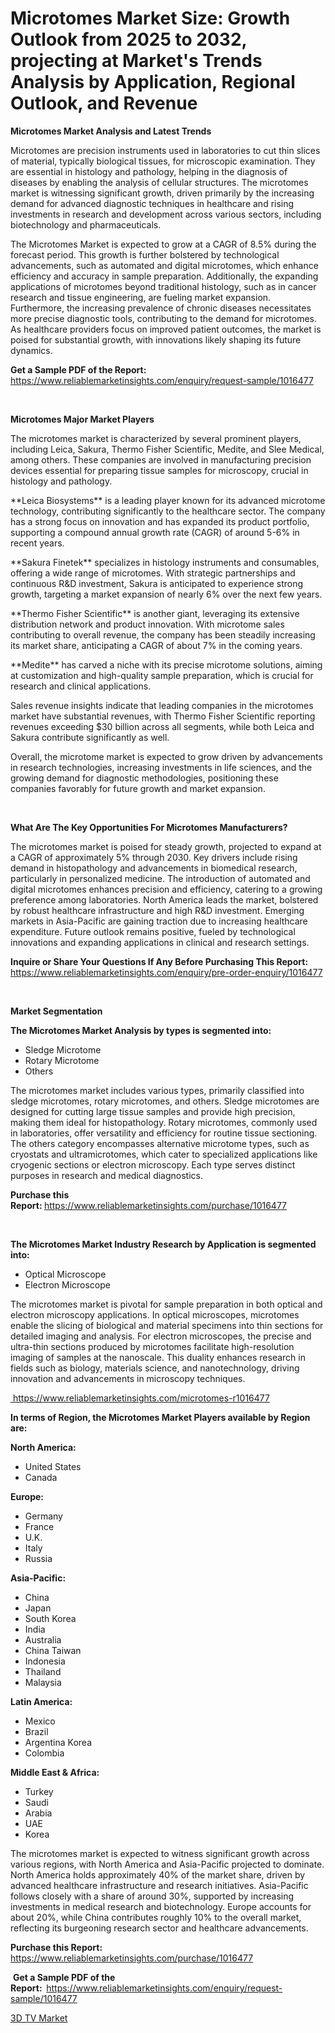 <p><h1>Microtomes Market Size: Growth Outlook from 2025 to 2032, projecting at Market's Trends Analysis by Application, Regional Outlook, and Revenue</h1></p><p><strong>Microtomes Market Analysis and Latest Trends</strong></p>
<p><p>Microtomes are precision instruments used in laboratories to cut thin slices of material, typically biological tissues, for microscopic examination. They are essential in histology and pathology, helping in the diagnosis of diseases by enabling the analysis of cellular structures. The microtomes market is witnessing significant growth, driven primarily by the increasing demand for advanced diagnostic techniques in healthcare and rising investments in research and development across various sectors, including biotechnology and pharmaceuticals.</p><p>The Microtomes Market is expected to grow at a CAGR of 8.5% during the forecast period. This growth is further bolstered by technological advancements, such as automated and digital microtomes, which enhance efficiency and accuracy in sample preparation. Additionally, the expanding applications of microtomes beyond traditional histology, such as in cancer research and tissue engineering, are fueling market expansion. Furthermore, the increasing prevalence of chronic diseases necessitates more precise diagnostic tools, contributing to the demand for microtomes. As healthcare providers focus on improved patient outcomes, the market is poised for substantial growth, with innovations likely shaping its future dynamics.</p></p>
<p><strong>Get a Sample PDF of the Report:&nbsp;</strong> <a href="https://www.reliablemarketinsights.com/enquiry/request-sample/1016477?utm_campaign=2624&utm_medium=2&utm_source=Github&utm_content=ia&utm_term=21022025&utm_id=microtomes">https://www.reliablemarketinsights.com/enquiry/request-sample/1016477</a></p>
<p>&nbsp;</p>
<p><strong>Microtomes Major Market Players</strong></p>
<p><p>The microtomes market is characterized by several prominent players, including Leica, Sakura, Thermo Fisher Scientific, Medite, and Slee Medical, among others. These companies are involved in manufacturing precision devices essential for preparing tissue samples for microscopy, crucial in histology and pathology.</p><p>**Leica Biosystems** is a leading player known for its advanced microtome technology, contributing significantly to the healthcare sector. The company has a strong focus on innovation and has expanded its product portfolio, supporting a compound annual growth rate (CAGR) of around 5-6% in recent years.</p><p>**Sakura Finetek** specializes in histology instruments and consumables, offering a wide range of microtomes. With strategic partnerships and continuous R&D investment, Sakura is anticipated to experience strong growth, targeting a market expansion of nearly 6% over the next few years.</p><p>**Thermo Fisher Scientific** is another giant, leveraging its extensive distribution network and product innovation. With microtome sales contributing to overall revenue, the company has been steadily increasing its market share, anticipating a CAGR of about 7% in the coming years.</p><p>**Medite** has carved a niche with its precise microtome solutions, aiming at customization and high-quality sample preparation, which is crucial for research and clinical applications.</p><p>Sales revenue insights indicate that leading companies in the microtomes market have substantial revenues, with Thermo Fisher Scientific reporting revenues exceeding $30 billion across all segments, while both Leica and Sakura contribute significantly as well.</p><p>Overall, the microtome market is expected to grow driven by advancements in research technologies, increasing investments in life sciences, and the growing demand for diagnostic methodologies, positioning these companies favorably for future growth and market expansion.</p></p>
<p>&nbsp;</p>
<p><strong>What Are The Key Opportunities For Microtomes Manufacturers?</strong></p>
<p><p>The microtomes market is poised for steady growth, projected to expand at a CAGR of approximately 5% through 2030. Key drivers include rising demand in histopathology and advancements in biomedical research, particularly in personalized medicine. The introduction of automated and digital microtomes enhances precision and efficiency, catering to a growing preference among laboratories. North America leads the market, bolstered by robust healthcare infrastructure and high R&D investment. Emerging markets in Asia-Pacific are gaining traction due to increasing healthcare expenditure. Future outlook remains positive, fueled by technological innovations and expanding applications in clinical and research settings.</p></p>
<p><strong>Inquire or Share Your Questions If Any Before Purchasing This Report:</strong> <a href="https://www.reliablemarketinsights.com/enquiry/pre-order-enquiry/1016477?utm_campaign=2624&utm_medium=2&utm_source=Github&utm_content=ia&utm_term=21022025&utm_id=microtomes">https://www.reliablemarketinsights.com/enquiry/pre-order-enquiry/1016477</a></p>
<p>&nbsp;</p>
<p><strong>Market Segmentation</strong></p>
<p><strong>The Microtomes Market Analysis by types is segmented into:</strong></p>
<p><ul><li>Sledge Microtome</li><li>Rotary Microtome</li><li>Others</li></ul></p>
<p><p>The microtomes market includes various types, primarily classified into sledge microtomes, rotary microtomes, and others. Sledge microtomes are designed for cutting large tissue samples and provide high precision, making them ideal for histopathology. Rotary microtomes, commonly used in laboratories, offer versatility and efficiency for routine tissue sectioning. The others category encompasses alternative microtome types, such as cryostats and ultramicrotomes, which cater to specialized applications like cryogenic sections or electron microscopy. Each type serves distinct purposes in research and medical diagnostics.</p></p>
<p><strong>Purchase this Report:&nbsp;</strong><a href="https://www.reliablemarketinsights.com/purchase/1016477?utm_campaign=2624&utm_medium=2&utm_source=Github&utm_content=ia&utm_term=21022025&utm_id=microtomes">https://www.reliablemarketinsights.com/purchase/1016477</a></p>
<p>&nbsp;</p>
<p><strong>The Microtomes Market Industry Research by Application is segmented into:</strong></p>
<p><ul><li>Optical Microscope</li><li>Electron Microscope</li></ul></p>
<p><p>The microtomes market is pivotal for sample preparation in both optical and electron microscopy applications. In optical microscopes, microtomes enable the slicing of biological and material specimens into thin sections for detailed imaging and analysis. For electron microscopes, the precise and ultra-thin sections produced by microtomes facilitate high-resolution imaging of samples at the nanoscale. This duality enhances research in fields such as biology, materials science, and nanotechnology, driving innovation and advancements in microscopy techniques.</p></p>
<p><a href="https://www.reliablemarketinsights.com/microtomes-r1016477?utm_campaign=2624&utm_medium=2&utm_source=Github&utm_content=ia&utm_term=21022025&utm_id=microtomes">&nbsp;https://www.reliablemarketinsights.com/microtomes-r1016477</a></p>
<p><strong>In terms of Region, the Microtomes Market Players available by Region are:</strong></p>
<p>
    <p> <strong> North America: </strong>
        <ul>
            <li>United States</li>
            <li>Canada</li>
        </ul>
        </p> 
    <p> <strong> Europe: </strong>
        <ul>
            <li>Germany</li>
            <li>France</li>
            <li>U.K.</li>
            <li>Italy</li>
            <li>Russia</li>
        </ul>
        </p> 
    <p> <strong> Asia-Pacific: </strong>
        <ul>
            <li>China</li>
            <li>Japan</li>
            <li>South Korea</li>
            <li>India</li>
            <li>Australia</li>
            <li>China Taiwan</li>
            <li>Indonesia</li>
            <li>Thailand</li>
            <li>Malaysia</li>
        </ul>
        </p> 
    <p> <strong> Latin America: </strong>
        <ul>
            <li>Mexico</li>
            <li>Brazil</li>
            <li>Argentina Korea</li>
            <li>Colombia</li>
        </ul>
        </p> 
    <p> <strong> Middle East & Africa: </strong>
        <ul>
            <li>Turkey</li>
            <li>Saudi</li>
            <li>Arabia</li>
            <li>UAE</li>
            <li>Korea</li>
        </ul>
    </p>
    </p>
<p><p>The microtomes market is expected to witness significant growth across various regions, with North America and Asia-Pacific projected to dominate. North America holds approximately 40% of the market share, driven by advanced healthcare infrastructure and research initiatives. Asia-Pacific follows closely with a share of around 30%, supported by increasing investments in medical research and biotechnology. Europe accounts for about 20%, while China contributes roughly 10% to the overall market, reflecting its burgeoning research sector and healthcare advancements.</p></p>
<p><strong>Purchase this Report: </strong><a href="https://www.reliablemarketinsights.com/purchase/1016477?utm_campaign=2624&utm_medium=2&utm_source=Github&utm_content=ia&utm_term=21022025&utm_id=microtomes">https://www.reliablemarketinsights.com/purchase/1016477</a></p>
<p>&nbsp;<strong>Get a Sample PDF of the Report:&nbsp;&nbsp;</strong><a href="https://www.reliablemarketinsights.com/enquiry/request-sample/1016477?utm_campaign=2624&utm_medium=2&utm_source=Github&utm_content=ia&utm_term=21022025&utm_id=microtomes">https://www.reliablemarketinsights.com/enquiry/request-sample/1016477</a></p>
<p><strong></strong></p>
<p><p><a href="https://github.com/sadimsamid/Market-Research-Report-List-1/blob/main/3d-tv-market.md?utm_campaign=2624&utm_medium=2&utm_source=Github&utm_content=ia&utm_term=21022025&utm_id=microtomes">3D TV Market</a></p></p>
